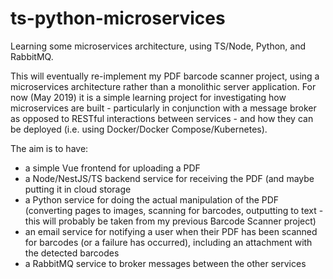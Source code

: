 # ts-python-microservices
Learning some microservices architecture, using TS/Node, Python, and RabbitMQ. 

This will eventually re-implement my PDF barcode scanner project, using a microservices architecture rather than a monolithic server application. For now (May 2019) it is a simple learning project for investigating how microservices are built - particularly in conjunction with a message broker as opposed to RESTful interactions between services - and how they can be deployed (i.e. using Docker/Docker Compose/Kubernetes). 

The aim is to have:
  - a simple Vue frontend for uploading a PDF
  - a Node/NestJS/TS backend service for receiving the PDF (and maybe putting it in cloud storage
  - a Python service for doing the actual manipulation of the PDF (converting pages to images, scanning for barcodes, outputting to text - this will probably be taken from my previous Barcode Scanner project) 
  - an email service for notifying a user when their PDF has been scanned for barcodes (or a failure has occurred), including an attachment with the detected barcodes
  - a RabbitMQ service to broker messages between the other services
  
